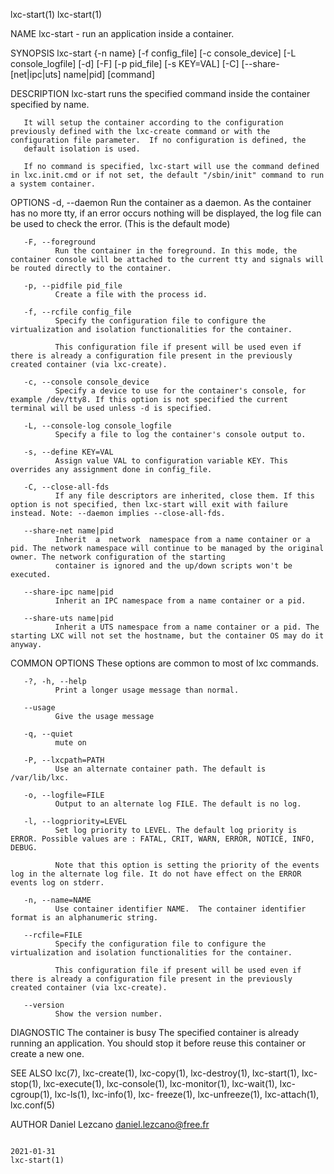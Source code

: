 lxc-start(1)                                                                                                                                                                       lxc-start(1)

NAME
       lxc-start - run an application inside a container.

SYNOPSIS
       lxc-start {-n name} [-f config_file] [-c console_device] [-L console_logfile] [-d] [-F] [-p pid_file] [-s KEY=VAL] [-C] [--share-[net|ipc|uts] name|pid] [command]

DESCRIPTION
       lxc-start runs the specified command inside the container specified by name.

       It will setup the container according to the configuration previously defined with the lxc-create command or with the configuration file parameter.  If no configuration is defined, the
       default isolation is used.

       If no command is specified, lxc-start will use the command defined in lxc.init.cmd or if not set, the default "/sbin/init" command to run a system container.

OPTIONS
       -d, --daemon
              Run the container as a daemon. As the container has no more tty, if an error occurs nothing will be displayed, the log file can be used to check the error. (This is the  default
              mode)

       -F, --foreground
              Run the container in the foreground. In this mode, the container console will be attached to the current tty and signals will be routed directly to the container.

       -p, --pidfile pid_file
              Create a file with the process id.

       -f, --rcfile config_file
              Specify the configuration file to configure the virtualization and isolation functionalities for the container.

              This configuration file if present will be used even if there is already a configuration file present in the previously created container (via lxc-create).

       -c, --console console_device
              Specify a device to use for the container's console, for example /dev/tty8. If this option is not specified the current terminal will be used unless -d is specified.

       -L, --console-log console_logfile
              Specify a file to log the container's console output to.

       -s, --define KEY=VAL
              Assign value VAL to configuration variable KEY. This overrides any assignment done in config_file.

       -C, --close-all-fds
              If any file descriptors are inherited, close them. If this option is not specified, then lxc-start will exit with failure instead. Note: --daemon implies --close-all-fds.

       --share-net name|pid
              Inherit  a  network  namespace from a name container or a pid. The network namespace will continue to be managed by the original owner. The network configuration of the starting
              container is ignored and the up/down scripts won't be executed.

       --share-ipc name|pid
              Inherit an IPC namespace from a name container or a pid.

       --share-uts name|pid
              Inherit a UTS namespace from a name container or a pid. The starting LXC will not set the hostname, but the container OS may do it anyway.

COMMON OPTIONS
       These options are common to most of lxc commands.

       -?, -h, --help
              Print a longer usage message than normal.

       --usage
              Give the usage message

       -q, --quiet
              mute on

       -P, --lxcpath=PATH
              Use an alternate container path. The default is /var/lib/lxc.

       -o, --logfile=FILE
              Output to an alternate log FILE. The default is no log.

       -l, --logpriority=LEVEL
              Set log priority to LEVEL. The default log priority is ERROR. Possible values are : FATAL, CRIT, WARN, ERROR, NOTICE, INFO, DEBUG.

              Note that this option is setting the priority of the events log in the alternate log file. It do not have effect on the ERROR events log on stderr.

       -n, --name=NAME
              Use container identifier NAME.  The container identifier format is an alphanumeric string.

       --rcfile=FILE
              Specify the configuration file to configure the virtualization and isolation functionalities for the container.

              This configuration file if present will be used even if there is already a configuration file present in the previously created container (via lxc-create).

       --version
              Show the version number.

DIAGNOSTIC
       The container is busy
              The specified container is already running an application. You should stop it before reuse this container or create a new one.

SEE ALSO
       lxc(7), lxc-create(1), lxc-copy(1), lxc-destroy(1), lxc-start(1), lxc-stop(1), lxc-execute(1), lxc-console(1), lxc-monitor(1), lxc-wait(1), lxc-cgroup(1), lxc-ls(1), lxc-info(1),  lxc-
       freeze(1), lxc-unfreeze(1), lxc-attach(1), lxc.conf(5)

AUTHOR
       Daniel Lezcano <daniel.lezcano@free.fr>

                                                                                           2021-01-31                                                                              lxc-start(1)
